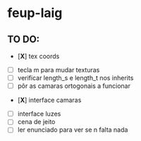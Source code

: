 # feup-laig

## TO DO:
- [**X**] tex coords
- [ ] tecla m para mudar texturas
- [ ] verificar length_s e length_t nos inherits
- [ ] pôr as camaras ortogonais a funcionar
- [**X**] interface camaras
- [ ] interface luzes
- [ ] cena de jeito
- [ ] ler enunciado para ver se n falta nada
